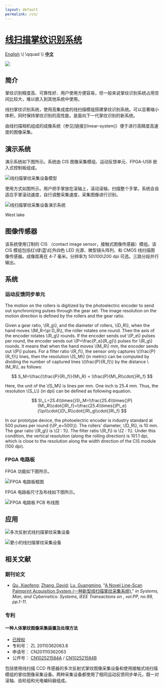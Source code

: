 ```yaml
---
layout: default
permalink: /cn/
---
```


# [线扫描掌纹识别系统](/cn/) #

[English](/) \\( \\qquad \\) [**中文**](/cn/)

![](http://images.freeimages.com/images/previews/7d5/under-construction-icon-1242121.jpg)

## 简介 ##

掌纹识别精度高、可靠性好、用户使用方便容易，但一般来说掌纹识别系统占用空间比较大，难以嵌入到其他系统中使用。

线扫掌纹识别系统，使用高集成度的线扫描模组搭建掌纹识别系统。可以显著缩小体积，同时保持掌纹识别的高性能，是面向下一代掌纹识别的新系统。

由线扫描相机组成的成像系统（参见[链接][linear-system]）便于进行高精度高速度的图像采集。

演示系统
-------

演示系统如下图所示。系统由 CIS 图像采集模组、运动反馈单元、FPGA-USB 嵌入式控制板组成。

![线扫描掌纹采集设备模型](/images/line-scan-palmprint-device-model.png)

使用方式如图所示。用户把手掌放在滚轴上，滚动滚轴，扫描整个手掌。系统会自适应手掌滚动速度，自行调整采集速度，采集图像进行识别。

![线扫描掌纹采集设备演示系统](/images/line-palmprint-demo.png)

West lake


图像传感器
------

该系统使用订制的 CIS （contact image sensor，接触式图像传感器）模组。该 CIS 模组包括红\绿\蓝\红外四色 LED 光源、微型镜头阵列、和 CMOS 线扫描图像传感器。成像距离在 4-7 毫米。分辨率为 50\100\200 dpi 可选。三路分段并行输出。

系统
------

### 运动反馈同步单元

The motion on the rollers is digitized by the photoelectric encoder to send out synchronizing pulses through the gear set. The image resolution on the motion direction is defined by the rollers and the gear ratio.

Given a gear ratio, \\(R\_g\\), and the diameter of rollers, \\(D\_R\\), when the hand moves \\(M\_R=\\pi D\_R\\), the roller rotates one round. Then the axis of the encoder rotates \\(R\_g\\) rounds. If the encoder sends out \\(P\_e\\) pulses per round, the encoder sends out \\(P=\\frac{P\_e}{R\_g}\\) pulses for \\(R\_g\\) rounds. It means that when the hand moves \\(M\_R\\) mm, the encoder sends out \\(P\\) pulses. For a filter ratio \\(R\_f\\), the sensor only captures \\(\\frac{P}{R\_f}\\) lines, then the resolution \\(S\_M\\) (in metric) can be computed by dividing the number of captured lines \\(\frac{P}{R\_f}\\) by the distance \\(M\_R\\), as follows:

$$
S_M=\\frac{\\frac{P}{R\_f}}{M\_R} = \\frac{P}{M\_R\\cdot{}R\_f}
$$

Here, the unit of the \\(S\_M\\) is lines per mm. One inch is 25.4 mm. Thus, the resolution \\(S\_L\\) (in dpi) can be defined as following equation.

$$
S\_L=25.4\\times{}S\_M=\\frac{25.4\\times{}P}{M\_R\\cdot{}R\_f}=\\frac{25.4\\times{}P\_e}{\\pi\\cdot{}D\_R\\cdot{}R\_g\\cdot{}R\_f}
$$

In our prototype device, the photoelectric encoder is industry standard at 500 pulses per round (\\(P\_e=500\\)). The rollers' diameter, \\(D\_R\\), is 10 mm. The gear ratio \\(R\_g\\) is \\(2 : 1\\). The filter ratio \\(R\_f\\) is \\(2 : 1\\). Under this condition, the vertical resolution (along the rolling direction) is 101.1 dpi, which is close to the resolution along the width direction of the CIS module (100 dpi).

### FPGA 电路板

FPGA 功能如下图所示。

![FPGA 电路板框图](/images/fpga-board-block-diagram.png)

FPGA 电路板尺寸及布线如下图所示。

![FPGA 电路板 PCB 布线图](/images/fpga-board-pcb-layout.png)



应用
------------

![多次反射式线扫描掌纹采集设备](/images/reflective-line-scan-palmprint-device.png)

![更小的线扫描掌纹采集设备](/images/smaller-line-scan-palmprint-device.png)


相关文献
------------

### 期刊论文

+ [Qu, Xiaofeng][csxfqu]; [Zhang, David][csdzhang]; [Lu, Guangming][csgmlu], "[A Novel Line-Scan Palmprint Acquisition System (一种新型线扫描掌纹采集系统)][TSMC-LPS]," *in Systems, Man, and Cybernetics: Systems, IEEE Transactions on , vol.PP, no.99, pp.1-11*.

### 专利

#### 一种人体掌纹图像采集装置及处理方法

+ [已授权](/docs/CN102521584B.pdf)
+ 专利号： ZL 20110362063.8
+ 申请号： CN201110362063
+ 公开号： [CN102521584A](http://www.google.com/patents/CN102521584A?cl=zh) / [CN102521584B](http://www.google.com/patents/CN102521584B?cl=zh)

包括使用线扫描 CCD 传感器的多次反射式掌纹图像采集设备和使用接触式线扫描模组的掌纹图像采集设备。两种采集设备都使用了相同运动反馈同步单元，既一对滚轴、齿轮组和光电编码器组成。

[TSMC-LPS]: http://ieeexplore.ieee.org/xpl/articleDetails.jsp?arnumber=7390297
[csxfqu]: http://www.quxiaofeng.me/about
[csdzhang]: http://www4.comp.polyu.edu.hk/~csdzhang/
[csgmlu]: http://www.hitsz.edu.cn/body/shizi/detailen.php?strID=396
